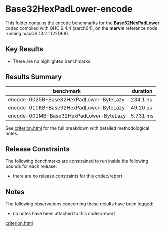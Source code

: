 # Base32HexPadLower-encode

This folder contains the encode benchmarks for the **Base32HexPadLower** codec compiled with GHC 9.4.4 (aarch64), on the 
**marvin** reference node running macOS 13.2.1 (22D68).

## Key Results

* There are no highlighted benchmarks.

## Results Summary

| benchmark                               | duration |
| --------------------------------------- | -------- |
| encode-0025B-Base32HexPadLower-ByteLazy | 234.1 ns |
| encode-010KB-Base32HexPadLower-ByteLazy | 49.20 μs |
| encode-001MB-Base32HexPadLower-ByteLazy | 5.731 ms |

See [criterion.html](criterion.html) for the full breakdown with detailed methodological notes.

## Release Constraints

The following benchmarks are constrained to run inside the following bounds for each release:

* there are no release constraints for this codec/report

## Notes

The following observations concerning these results have been logged:
* no notes have been attached to this codec/report

[criterion.html](criterion.html)

